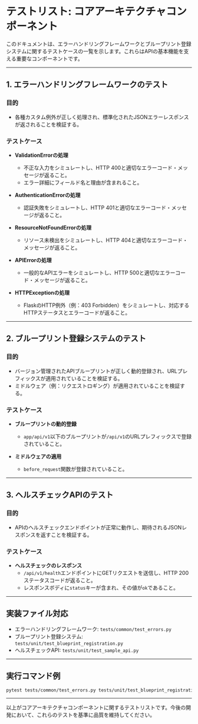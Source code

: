 # テストリスト: コアアーキテクチャコンポーネント

このドキュメントは、エラーハンドリングフレームワークとブループリント登録システムに関するテストケースの一覧を示します。これらはAPIの基本機能を支える重要なコンポーネントです。

---

## 1. エラーハンドリングフレームワークのテスト

### 目的
- 各種カスタム例外が正しく処理され、標準化されたJSONエラーレスポンスが返されることを検証する。

### テストケース

- **ValidationErrorの処理**
  - 不正な入力をシミュレートし、HTTP 400と適切なエラーコード・メッセージが返ること。
  - エラー詳細にフィールド名と理由が含まれること。

- **AuthenticationErrorの処理**
  - 認証失敗をシミュレートし、HTTP 401と適切なエラーコード・メッセージが返ること。

- **ResourceNotFoundErrorの処理**
  - リソース未検出をシミュレートし、HTTP 404と適切なエラーコード・メッセージが返ること。

- **APIErrorの処理**
  - 一般的なAPIエラーをシミュレートし、HTTP 500と適切なエラーコード・メッセージが返ること。

- **HTTPExceptionの処理**
  - FlaskのHTTP例外（例：403 Forbidden）をシミュレートし、対応するHTTPステータスとエラーコードが返ること。

---

## 2. ブループリント登録システムのテスト

### 目的
- バージョン管理されたAPIブループリントが正しく動的登録され、URLプレフィックスが適用されていることを検証する。
- ミドルウェア（例：リクエストロギング）が適用されていることを検証する。

### テストケース

- **ブループリントの動的登録**
  - `app/api/v1`以下のブループリントが`/api/v1`のURLプレフィックスで登録されていること。

- **ミドルウェアの適用**
  - `before_request`関数が登録されていること。

---

## 3. ヘルスチェックAPIのテスト

### 目的
- APIのヘルスチェックエンドポイントが正常に動作し、期待されるJSONレスポンスを返すことを検証する。

### テストケース

- **ヘルスチェックのレスポンス**
  - `/api/v1/health`エンドポイントにGETリクエストを送信し、HTTP 200ステータスコードが返ること。
  - レスポンスボディに`status`キーが含まれ、その値が`ok`であること。

---

## 実装ファイル対応

- エラーハンドリングフレームワーク: `tests/common/test_errors.py`
- ブループリント登録システム: `tests/unit/test_blueprint_registration.py`
- ヘルスチェックAPI: `tests/unit/test_sample_api.py`

---

## 実行コマンド例

```bash
pytest tests/common/test_errors.py tests/unit/test_blueprint_registration.py tests/unit/test_sample_api.py
```

---

以上がコアアーキテクチャコンポーネントに関するテストリストです。今後の開発において、これらのテストを基準に品質を維持してください。
